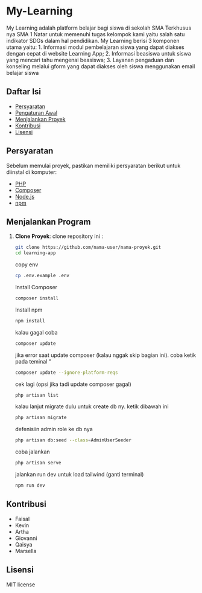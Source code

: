 # My-Learning

My Learning adalah platform belajar bagi siswa di sekolah SMA Terkhusus nya SMA 1 Natar untuk memenuhi tugas kelompok kami yaitu salah satu indikator SDGs dalam hal pendidikan. My Learning berisi 3 komponen utama yaitu: 1. Informasi modul pembelajaran siswa yang dapat diakses dengan cepat di website Learning App; 2. Informasi beasiswa untuk siswa yang mencari tahu mengenai beasiswa; 3. Layanan pengaduan dan konseling melalui gform yang dapat diakses oleh siswa menggunakan email belajar siswa 

## Daftar Isi

- [Persyaratan](#persyaratan)
- [Pengaturan Awal](#pengaturan-awal)
- [Menjalankan Proyek](#menjalankan-proyek)
- [Kontribusi](#kontribusi)
- [Lisensi](#lisensi)

## Persyaratan

Sebelum memulai proyek, pastikan memiliki persyaratan berikut untuk diinstal di komputer:
- [PHP](https://www.php.net/)
- [Composer](https://getcomposer.org/)
- [Node.js](https://nodejs.org/)
- [npm](https://www.npmjs.com/)

## Menjalankan Program

1. **Clone Proyek**: clone repository ini : 

   ```bash
   git clone https://github.com/nama-user/nama-proyek.git
   cd learning-app
   ```

   copy env
   ```bash
   cp .env.example .env
   ```
   Install Composer
   ```bash
   composer install
   ```

   Install npm
   ```bash
   npm install
   ```
   
   kalau gagal coba 
   ```bash
   composer update
   ```
   
   jika error saat update composer (kalau nggak skip bagian ini). coba ketik pada teminal "
   ```bash
   composer update --ignore-platform-reqs
   ```

   cek lagi (opsi jika tadi update composer gagal)    
   ```bash
   php artisan list
   ```

   kalau lanjut migrate dulu untuk create db ny. ketik dibawah ini
   ```bash
   php artisan migrate
   ```
   
   defenisiin admin role ke db nya 
   ```bash
   php artisan db:seed --class=AdminUserSeeder
   ```

   coba jalankan
   ```bash
   php artisan serve
   ```

   jalankan run dev untuk load tailwind (ganti terminal)
   ```bash
   npm run dev
   ```
    
## Kontribusi
- Faisal
- Kevin
- Artha
- Giovanni
- Qaisya
- Marsella

## Lisensi
MIT license
